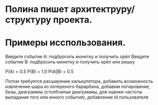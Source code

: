 # Полина пишет архитектруру/структуру проекта. 


# Примеры исспользования.
Введите событие A: подбросить монетку и получить орёл
Введите событие B: подбросить монетку и получить орёл или решку

P(A) = 0.5
P(B) = 1.0
P(A|B) = 0.5

Потом требуется расширение калькулятора, добавить возможность извлечение шара из лотереного барарбана, добавим логирование, базы, диаграммы (столбчатые диаграммы, для оценки частоты выпадания того или инного события), добавление id пользователя 
 
